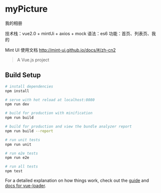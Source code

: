 # myPicture

我的相册

技术栈：vue2.0 + mintUi + axios + mock
语法：es6
功能：首页、列表页、我的

Mint UI 使用文档
http://mint-ui.github.io/docs/#/zh-cn2
> A Vue.js project
## Build Setup

``` bash
# install dependencies
npm install

# serve with hot reload at localhost:8080
npm run dev

# build for production with minification
npm run build

# build for production and view the bundle analyzer report
npm run build --report

# run unit tests
npm run unit

# run e2e tests
npm run e2e

# run all tests
npm test
```

For a detailed explanation on how things work, check out the [guide](http://vuejs-templates.github.io/webpack/) and [docs for vue-loader](http://vuejs.github.io/vue-loader).


